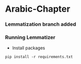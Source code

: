 # Arabic-Chapter
### Lemmatization branch added
### Running Lemmatizer
- Install packages
```
pip install -r requirements.txt
```